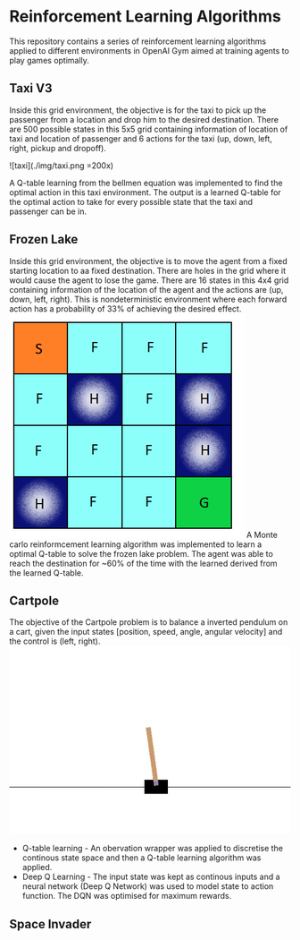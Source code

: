 # Reinforcement Learning Algorithms
This repository contains a series of reinforcement learning algorithms applied to different environments in OpenAI Gym aimed at training agents to play games optimally.

## Taxi V3
Inside this grid environment, the objective is for the taxi to pick up the passenger from a location and drop him to the desired destination. There are 500 possible states in this 5x5 grid containing information of location of taxi and location of passenger and 6 actions for the taxi (up, down, left, right, pickup and dropoff).

![taxi](./img/taxi.png =200x)

A Q-table learning from the bellmen equation was implemented to find the optimal action in this taxi environment. The output is a learned Q-table for the optimal action to take for every possible state that the taxi and passenger can be in. 

## Frozen Lake
Inside this grid environment, the objective is to move the agent from a fixed starting location to aa fixed destination. There are holes in the grid where it would cause the agent to lose the game. There are 16 states in this 4x4 grid containing information of the location of the agent and the actions are (up, down, left, right). This is nondeterministic environment where each forward action has a probability of 33% of achieving the desired effect. 
![frozenlake](./img/Frozen_Lake.png)
A Monte carlo reinformcement learning algorithm was implemented to learn a optimal Q-table to solve the frozen lake problem. The agent was able to reach the destination for ~60% of the time with the learned derived from the learned Q-table. 

## Cartpole
The objective of the Cartpole problem is to balance a inverted pendulum on a cart, given the input states [position, speed, angle, angular velocity] and the control is (left, right). 
![Cartpole](./img/cartpole.jpg)
* Q-table learning - An obervation wrapper was applied to discretise the continous state space and then a Q-table learning algorithm was applied. 
* Deep Q Learning - The input state was kept as continous inputs and a neural network (Deep Q Network) was used to model state to action function. The DQN was optimised for maximum rewards. 

## Space Invader
